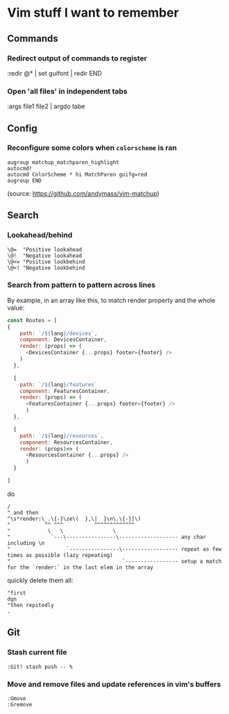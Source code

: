 # Vim stuff I want to remember

## Commands


### Redirect output of commands to register
:redir @* | set guifont | redir END

### Open 'all files' in independent tabs
:args file1 file2 | argdo tabe

## Config

### Reconfigure some colors when `colorscheme` is ran
```vim
augroup matchup_matchparen_highlight
autocmd!
autocmd ColorScheme * hi MatchParen guifg=red
augroup END
```
(source: https://github.com/andymass/vim-matchup)

## Search

### Lookahead/behind
```vim
\@=  "Positive lookahead
\@!  "Negative lookahead
\@<= "Positive lookbehind
\@<! "Negative lookbehind
```

### Search from pattern to pattern across lines
By example, in an array like this, to match render property and the whole value:

```javascript
const Routes = [
{
    path: `/${lang}/devices`,
    component: DevicesContainer,
    render: (props) => (
      <DevicesContainer {...props} footer={footer} />
    )
  },

  {
    path: `/${lang}/features`
    component: FeaturesContainer,
    render: (props) => (
      <FeaturesContainer {...props} footer={footer} />
      )
  },

  {
    path: `/${lang}/resources`,
    component: ResourcesContainer,
    render: (props)=> (
      <ResourcesContainer {...props} />
      )
  }

]
```
do
```vim
/
" and then
^\s*render:\_.\{-}\ze\(  },\|  }\n\.\{-}]\)
"           ^^ ^^^          ^^^^^^^^^^^^^
"            \   \                \
"             `---\----------------\------------------- any char including \n
"                  `----------------\------------------ repeat as few times as possible (lazy repeating)
"                                    `----------------- setup a match for the `render:` in the last elem in the array
```

quickly delete them all:
```vim
"first
dgn
"then repitedly
.
```

## Git
### Stash current file
```vim
:Git! stash push -- %
```

### Move and remove files and update references in vim's buffers
```vim
:Gmove
:Gremove
```

